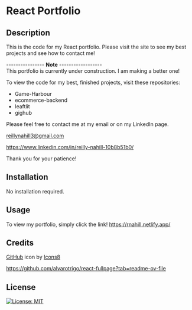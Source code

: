 # React Portfolio

## Description

This is the code for my React portfolio. Please visit the site to see my best projects and see how to contact me!

---------------- **Note** ------------------   
This portfolio is currently under construction. I am making a better one!  

To view the code for my best, finished projects, visit these repositories:  
* Game-Harbour  
* ecommerce-backend  
* leaftlit  
* gighub

Please feel free to contact me at my email or on my LinkedIn page.  

reillynahill3@gmail.com  

https://www.linkedin.com/in/reilly-nahill-10b8b51b0/


Thank you for your patience!



## Installation

No installation required.

## Usage

To view my portfolio, simply click the link!
https://rnahill.netlify.app/

## Credits

<a target="_blank" href="https://icons8.com/icon/12598/github">GitHub</a> icon by <a target="_blank" href="https://icons8.com">Icons8</a>

https://github.com/alvarotrigo/react-fullpage?tab=readme-ov-file


## License

[![License: MIT](https://img.shields.io/badge/License-MIT-yellow.svg)](https://opensource.org/licenses/MIT)



